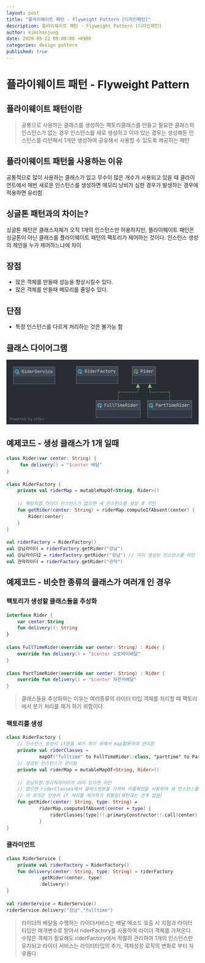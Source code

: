```yaml
---
layout: post
title: "플라이웨이트 패턴 - Flyweight Pattern [디자인패턴]"
description: 플라이웨이트 패턴 - Flyweight Pattern [디자인패턴]
author: kimchanjung
date: 2020-05-22 09:00:00 +0900
categories: design pattern
published: true
---
```


# 플라이웨이트 패턴 - Flyweight Pattern 

## 플라이웨이트 패턴이란 
> 공통으로 사용하는 클래스를 생성하는 팩토리클래스를 만들고 필요한 클래스의 인스턴스가 없는 경우 인스턴스를 새로 생성하고 이미 있는 경우는 생성해둔 인스턴스를 리턴해서 1개만 생성하여 공유해서 사용할 수 있도록 제공하는 패턴

## 플라이웨이트 패턴을 사용하는 이유
공통적으로 많이 사용하는 클래스가 있고 무수이 많은 개수가 사용되고 있을 때 클라이언트에서
매번 새로운 인스턴스를 생성하면 매모리 낭비가 심한 경우가 발생하는 경우에 적용하면 유리함.

## 싱글톤 패턴과의 차이는?
싱글톤 패턴은 클래스자체가 오직 1개의 인스턴스만 허용하지만, 플라이웨이트 패턴은 싱글톤이 아닌 클래스를 플라이웨이트 패턴의 팩토리가 제어하는 것이다. 인스턴스 생성의 제안을 누가 제어하느냐에 차이

## 장점
- 많은 객체를 만들때 성능을 향상시킬수 있다.
- 많은 객체를 만들때 메모리를 줄일수 있다.
 
## 단점
- 특정 인스턴스를 다르게 처리하는 것은 불가능 함

## 클래스 다이어그램
![class-diagram](/post-img/design-pattern/flyweight-pattern-class-diagram.png)

## 예제코드 - 생성 클래스가 1개 일때

```kotlin
class Rider(var center: String) {
     fun delivery() = "$center 배달"
}

class RiderFactory {
    private val riderMap = mutableMapOf<String, Rider>()

    // 해당지점 라이더 인스턴스가 없으면 새 인스턴스를 생성 후 리턴
    fun getRider(center: String) = riderMap.computeIfAbsent(center) {
        Rider(center)
    }
}

val riderFactory = RiderFactory()
val 강남라이더 = riderFactory.getRider("강남")
val 강남라이더2 = riderFactory.getRider("강남") // 이미 생성된 인스턴스를 리턴
val 관악라이더 = riderFactory.getRider("관악")
```

## 예제코드 - 비슷한 종류의 클래스가 여러개 인 경우 

### 팩토리가 생성할 클래스들을 추상화
```kotlin
interface Rider {
    var center:String
    fun delivery(): String
}

class FullTimeRider(override var center: String) : Rider {
    override fun delivery() = "$center 오토바이배달"
}

class PartTimeRider(override var center: String) : Rider {
    override fun delivery() = "$center 자전거배달"
}
```
> 클래스들을 추상화하는 이유는 여러종류의 라이터 타입 객체를 처리할 때 팩토리에서 분기 처리를 제거 하기 위함이다.

### 팩토리를 생성 
```kotlin
class RiderFactory {
    // 인스턴스 생성시 if문을 제거 하기 위해서 map활용하여 관리함 
    private val riderClasses =
            mapOf("fulltime" to FullTimeRider::class, "parttime" to PartTimeRider::class)
    // 생성된 인스턴스가 관리됨         
    private val riderMap = mutableMapOf<String, Rider>()

    // 강남지점-정규직라이더가 이미 있으면 리턴
    // 없으면 riderClasses에서 클래스원본을 가져와 리플렉션을 사용하여 새 인스턴스를 생성
    // 이 로직은 단순히 if 처리를 제거하기 위함임(패턴과는 관계 없음)
    fun getRider(center: String, type: String) =
            riderMap.computeIfAbsent(center + type) {
                riderClasses[type]!!.primaryConstructor!!.call(center)
            }
}
```

### 클라이언트
```kotlin
class RiderService {
    private val riderFactory = RiderFactory()
    fun delivery(center: String, type: String) = riderFactory
            .getRider(center, type)
            .delivery()
}

val riderService = RiderService()
riderService.delivery("강남","fulltime")
```
> 라이더의 배달을 수행하는 라이더서비스는 배달 메소드 호출 시 지점과 라이터 타입만 매개변수로 받아서 riderFactory를 사용하여 라이더 객체를 가져온다. 수많은 객체가 필요해도 riderFactory에서 적절히 관리하여 1개의 인스턴스만 유지되고 라이더 서비스는 라이터타입의 추가, 객체성성 로직의 변화로 부터 자유롭다.

